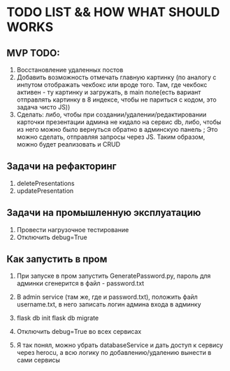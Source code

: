 # TODO LIST && HOW WHAT SHOULD WORKS
## MVP TODO:
1. Восстановление удаленных постов
2. Добавить возможность отмечать главную картинку (по аналогу с инпутом отображать чекбокс или вроде того. Там, где чекбокс активен - ту картинку и загружать, в main поле(есть вариант отправлять картинку в 8 индексе, чтобы не париться с кодом, это задача чисто JS))
3. Сделать: либо, чтобы при создании/удалении/редактировании карточки презентации админа не кидало на сервис db, либо, чтобы из него можно было вернуться обратно в админскую панель ; Это можно сделать, отправляя запросы через JS. Таким образом, можно будет реализовать и CRUD

## Задачи на рефакторинг
1. deletePresentations
2. updatePresentation

## Задачи на промышленную эксплуатацию
1. Провести нагрузочное тестирование
2. Отключить debug=True

## Как запустить в пром
1. При запуске в пром запустить GeneratePassword.py, пароль для админки сгенерится в файл - password.txt
2. В admin service (там же, где и password.txt), положить файл username.txt, в него записать логин админа входа в админку
3. flask db init
   flask db migrate

4. Отключить debug=True во всех сервисах
5. Я так понял, можно убрать databaseService и дать доступ к сервису через herocu, а всю логику по добавлению/удалению вынести в сами сервисы